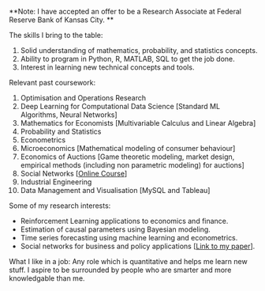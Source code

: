**Note: I have accepted an offer to be a Research Associate at Federal Reserve Bank of Kansas City. **  
  
  
    
The skills I bring to the table:  
1) Solid understanding of mathematics, probability, and statistics concepts.  
2) Ability to program in Python, R, MATLAB, SQL to get the job done.  
3) Interest in learning new technical concepts and tools.  
  
Relevant past coursework:  
1) Optimisation and Operations Research        
2) Deep Learning for Computational Data Science [Standard ML Algorithms, Neural Networks]  
3) Mathematics for Economists [Multivariable Calculus and Linear Algebra]  
4) Probability and Statistics  
5) Econometrics    
6) Microeconomics [Mathematical modeling of consumer behaviour]  
7) Economics of Auctions [Game theoretic modeling, market design, empirical methods (including non parametric modeling) for auctions]  
8) Social Networks [[Online Course](https://www.coursera.org/learn/social-economic-networks)]  
9) Industrial Engineering  
10) Data Management and Visualisation [MySQL and Tableau]  
  
Some of my research interests:  
* Reinforcement Learning applications to economics and finance.  
* Estimation of causal parameters using Bayesian modeling.    
* Time series forecasting using machine learning and econometrics.  
* Social networks for business and policy applications [[Link to my paper](https://ieeexplore.ieee.org/document/8960302)].    

What I like in a job: Any role which is quantitative and helps me learn new stuff. I aspire to be surrounded by people 
who are smarter and more knowledgable than me.  
